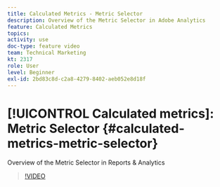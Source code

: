 ```yaml
---
title: Calculated Metrics - Metric Selector
description: Overview of the Metric Selector in Adobe Analytics
feature: Calculated Metrics
topics: 
activity: use
doc-type: feature video
team: Technical Marketing
kt: 2317
role: User
level: Beginner
exl-id: 2bd83c8d-c2a8-4279-8402-aeb052e8d18f
---
```

# [!UICONTROL Calculated metrics]: Metric Selector {#calculated-metrics-metric-selector}

Overview of the Metric Selector in Reports & Analytics

>[!VIDEO](https://video.tv.adobe.com/v/25410/?quality=12&learn=on)
